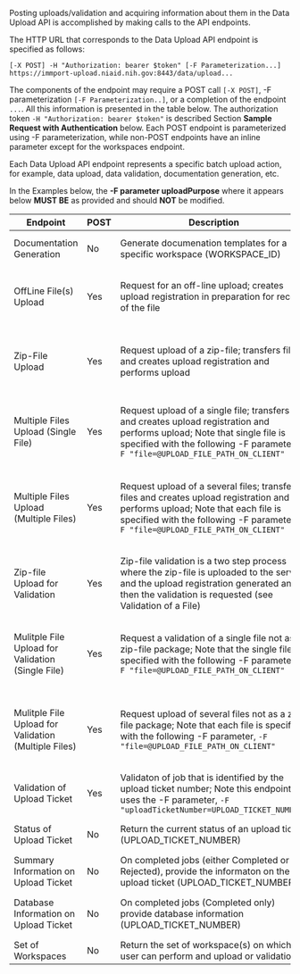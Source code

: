 Posting uploads/validation and acquiring information about them in the Data
Upload API is accomplished by making calls to the API endpoints.

The HTTP URL that corresponds to the Data Upload API endpoint is specified as
follows:

``` shell
[-X POST] -H "Authorization: bearer $token" [-F Parameterization...] https://immport-upload.niaid.nih.gov:8443/data/upload...
```

The components of the endpoint may require a POST call `[-X POST]`, 
-F parameterization `[-F Parameterization..]`, or a completion of the endpoint
`...`.  All this information is presented in the table below. The authorization
token `-H "Authorization: bearer $token"` is described Section **Sample Request
with Authentication** below.  Each POST endpoint is parameterized using -F
parameterization, while non-POST endpoints have an inline parameter except for
the workspaces endpoint.

Each Data Upload API endpoint represents a specific batch upload action, for
example, data upload, data validation, documentation generation, etc.

In the Examples below, the **-F parameter uploadPurpose** where it appears below **MUST BE** as
provided and should **NOT** be modified.

| Endpoint      | POST | Description | HTTP URL     | -F Parameterization |
|---------------|------|-------------| -------------|---------------------|
| Documentation Generation | No | Generate documenation templates for a specific workspace (WORKSPACE_ID) | https://immport-upload.niaid.nih.gov:8443 /data/upload/documentation  /templates/WORKSPACE_ID | |
| OffLine File(s) Upload | Yes | Request for an off-line upload; creates upload registration in preparation for receipt of the file | https://immport-upload.niaid.nih.gov:8443 /data/upload/type/offline | -F "workspaceId=WORKSPACE_ID" -F "packageName=PACKAGE_NAME" -F "uploadNotes=UPLOAD_NOTES" -F "uploadPurpose=uploadData" -F "serverName=SERVER_NAME" |
| Zip-File Upload | Yes | Request upload of a zip-file; transfers file and creates upload registration and performs upload | https://immport-upload.niaid.nih.gov:8443  /data/upload/type/online | -F "workspaceId=WORKSPACE_ID" -F "packageName=" -F "uploadNotes=UPLOAD_NOTES" -F "uploadPurpose=uploadData" -F "serverName=SERVER_NAME" -F "file=@UPLOAD_ZIP_FILE_PATH_ON_CLIENT" |
| Multiple Files Upload (Single File) | Yes | Request upload of a single file; transfers file and creates upload registration and performs upload; Note that single file is specified with the following -F parameter, `-F "file=@UPLOAD_FILE_PATH_ON_CLIENT"` | https://immport-upload.niaid.nih.gov:8443  /data/upload/type/online | -F "workspaceId=WORKSPACE_ID" -F "packageName=PACKAGE_NAME" -F "uploadNotes=UPLOAD_NOTES" -F "uploadPurpose=uploadData" -F "serverName=SERVER_NAME" -F "file=@UPLOAD_FILE_PATH_ON_CLIENT" |
| Multiple Files Upload (Multiple Files) | Yes | Request upload of a several files; transfers files and creates upload registration and performs upload; Note that each file is specified with the following -F parameter, `-F "file=@UPLOAD_FILE_PATH_ON_CLIENT"` | https://immport-upload.niaid.nih.gov:8443  /data/upload/type/online | -F "workspaceId=WORKSPACE_ID" -F "packageName=PACKAGE_NAME" -F "uploadNotes=UPLOAD_NOTES" -F "uploadPurpose=uploadData" -F "serverName=SERVER_NAME" -F "file=@UPLOAD_FILE1_PATH_ON_CLIENT" -F "file=@UPLOAD_FILE_PATH_ON_CLIENT" ... |
| Zip-file Upload for Validation | Yes | Zip-file validation is a two step process where the zip-file is uploaded to the server and the upload registration generated and then the validation is requested (see Validation of a File) | https://immport-upload.niaid.nih.gov:8443 /data/upload/type/online | -F "workspaceId=WORKSPACE_ID" -F "packageName=" -F "uploadNotes=UPLOAD_NOTES" -F "uploadPurpose=uploadData" -F "serverName=SERVER_NAME" -F "file=@UPLOAD_ZIP_FILE_PATH_ON_CLIENT" |
| Mulitple File Upload for Validation (Single File) | Yes | Request a validation of a single file not as a zip-file package; Note that the single file is specified with the following -F parameter, `-F "file=@UPLOAD_FILE_PATH_ON_CLIENT"` | https://immport-upload.niaid.nih.gov:8443  /data/upload/type/online | -F "workspaceId=WORKSPACE_ID" -F "packageName=PACKAGE_NAME" -F "uploadNotes=UPLOAD_NOTES" -F "uploadPurpose=validateData" -F "serverName=SERVER_NAME" -F "file=@UPLOAD_FILE_PATH_ON_CLIENT" |
| Mulitple File Upload for Validation (Multiple Files) | Yes | Request upload of several files not as a zip-file package; Note that each file is specified with the following -F parameter, `-F "file=@UPLOAD_FILE_PATH_ON_CLIENT"` | https://immport-upload.niaid.nih.gov:8443 /data/upload/type/online | -F "workspaceId=WORKSPACE_ID" -F "packageName=PACKAGE_NAME" -F "uploadNotes=UPLOAD_NOTES" -F "uploadPurpose=validateData" -F "serverName=SERVER_NAME" -F "file=@UPLOAD_FILE1_PATH_ON_CLIENT" -F "file=@UPLOAD_FILE_PATH_ON_CLIENT" ... |
|Validation of Upload Ticket | Yes | Validaton of job that is identified by the upload ticket number; Note this endpoint uses the -F parameter, `-F "uploadTicketNumber=UPLOAD_TICKET_NUMBER"` | https://immport-upload.niaid.nih.gov:8443  /data/upload/validation | -F "uploadTicketNumber=UPLOAD_TICKET_NUMBER" |
| Status of Upload Ticket | No | Return the current status of an upload ticket (UPLOAD_TICKET_NUMBER) | https://immport-upload.niaid.nih.gov:8443 /data/upload/registration /UPLOAD_TICKET_NUMBER/status | |
| Summary Information on Upload Ticket | No | On completed jobs (either Completed or Rejected), provide the informaton on the upload ticket (UPLOAD_TICKET_NUMBER)| https://immport-upload.niaid.nih.gov:8443 /data/upload/registration /UPLOAD_TICKET_NUMBER/reports/summary | |
| Database Information on Upload Ticket | No | On completed jobs (Completed only) provide database information (UPLOAD_TICKET_NUMBER) | https://immport-upload.niaid.nih.gov:8443 /data/upload/registration  /UPLOAD_TICKET_NUMBER  /reports/database | |
| Set of Workspaces | No | Return the set of workspace(s) on which a user can perform and upload or validation | https://immport-upload.niaid.nih.gov:8443/workspaces | |